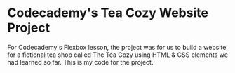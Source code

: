 # Codecademy's Tea Cozy Website Project

For Codecademy's Flexbox lesson, the project was for us to build a website for a fictional tea shop called The Tea Cozy using HTML & CSS elements we had learned so far. This is my code for the project.
